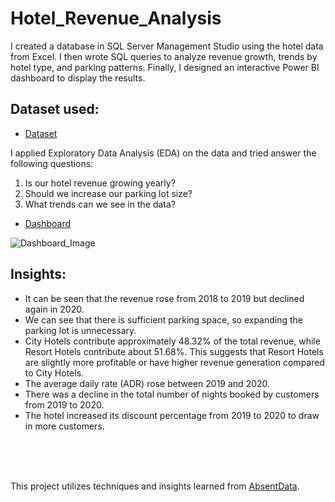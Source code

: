 # Hotel_Revenue_Analysis
I created a database in SQL Server Management Studio using the hotel data from Excel. I then wrote SQL queries to analyze revenue growth, trends by hotel type, and parking patterns. Finally, I designed an interactive Power BI dashboard to display the results.

## Dataset used:
- <a href="https://github.com/Ilaha-Habibova/Hotel_Revenue_Analysis/blob/main/hotel_revenue.xlsx">Dataset</a>

I applied Exploratory Data Analysis (EDA) on the data and tried answer the following questions:
1) Is our hotel revenue growing yearly?
2) Should we increase our parking lot size?
3) What trends can we see in the data?
   
- <a href="https://github.com/Ilaha-Habibova/Hotel_Revenue_Analysis/blob/main/Dashboard_Image.png">Dashboard</a>

![Dashboard_Image](https://github.com/user-attachments/assets/8d6a744f-fae5-414d-b3ea-c0e62c86e0af)

## Insights:
- It can be seen that the revenue rose from 2018 to 2019 but declined again in 2020.
- We can see that there is sufficient parking space, so expanding the parking lot is unnecessary.
- City Hotels contribute approximately 48.32% of the total revenue, while Resort Hotels contribute about 51.68%. This suggests that Resort Hotels are slightly more profitable or have higher revenue generation compared to City Hotels.
- The average daily rate (ADR) rose between 2019 and 2020.
- There was a decline in the total number of nights booked by customers from 2019 to 2020.
- The hotel increased its discount percentage from 2019 to 2020 to draw in more customers.
  
<br><br><br>

  This project utilizes techniques and insights learned from <a href="https://absentdata.com/">AbsentData</a>.
